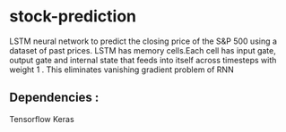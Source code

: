 # stock-prediction
LSTM neural network to predict the closing price of the S&P 500 using a dataset of past prices.
LSTM has memory cells.Each cell has input gate, output gate and internal state that feeds into itself across timesteps with weight 1 . This eliminates vanishing gradient problem of RNN
## Dependencies :
 Tensorflow
 Keras
